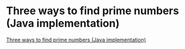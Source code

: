 # Three ways to find prime numbers (Java implementation)
[Three ways to find prime numbers (Java implementation)](https://aiwithcloud.com/2022/09/16/three_ways_to_find_prime_numbers_java_implementation/)
